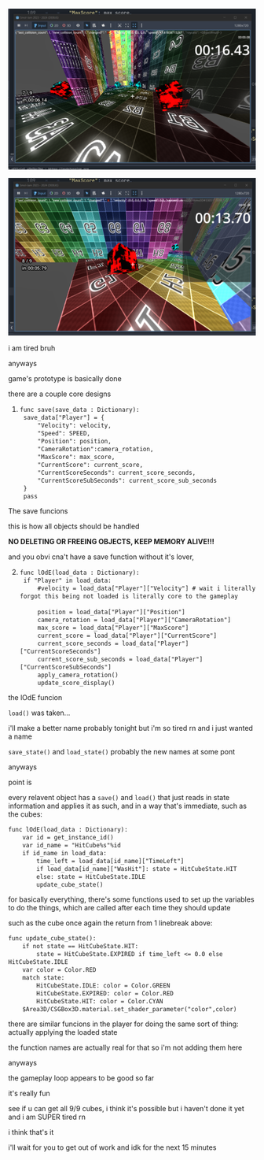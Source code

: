 ![](screenshots/2025-07-30-19-45-37-image.png)

![](screenshots/2025-07-30-19-46-48-image.png)



i am tired bruh



anyways

game's prototype is basically done

there are a couple core designs

1. ```gdscript
   func save(save_data : Dictionary):
   	save_data["Player"] = {
   		"Velocity": velocity,
   		"Speed": SPEED,
   		"Position": position,
   		"CameraRotation":camera_rotation,
   		"MaxScore": max_score,
   		"CurrentScore": current_score,
   		"CurrentScoreSeconds": current_score_seconds,
   		"CurrentScoreSubSeconds": current_score_sub_seconds
   	}
   	pass
   ```

The save funcions

this is how all objects should be handled



**NO DELETING OR FREEING OBJECTS, KEEP MEMORY ALIVE!!!**



and you obvi cna't have a save function without it's lover,

2. ```gdscript
   func lOdE(load_data : Dictionary):
   	if "Player" in load_data:
   		#velocity = load_data["Player"]["Velocity"] # wait i literally forgot this being not loaded is literally core to the gameplay
   		
   		position = load_data["Player"]["Position"]
   		camera_rotation = load_data["Player"]["CameraRotation"]
   		max_score = load_data["Player"]["MaxScore"]
   		current_score = load_data["Player"]["CurrentScore"]
   		current_score_seconds = load_data["Player"]["CurrentScoreSeconds"]
   		current_score_sub_seconds = load_data["Player"]["CurrentScoreSubSeconds"]
   		apply_camera_rotation()
   		update_score_display()
   ```

the lOdE funcion

`load()` was taken...

i'll make a better name probably tonight but i'm so tired rn and i just wanted a name

`save_state()` and `load_state()` probably the new names at some pont



anyways

point is

every relavent object has a `save()` and `load()` that just reads in state information and applies it as such, and in a way that's immediate, such as the cubes:

```gdscript
func lOdE(load_data : Dictionary):
	var id = get_instance_id()
	var id_name = "HitCube%s"%id
	if id_name in load_data:
		time_left = load_data[id_name]["TimeLeft"]
		if load_data[id_name]["WasHit"]: state = HitCubeState.HIT
		else: state = HitCubeState.IDLE
		update_cube_state()
```

for basically everything, there's some functions used to set up the variables to do the things, which are called after each time they should update



such as the cube once again the return from 1 linebreak above:

```gdscript
func update_cube_state():
	if not state == HitCubeState.HIT:
		state = HitCubeState.EXPIRED if time_left <= 0.0 else HitCubeState.IDLE
	var color = Color.RED
	match state:
		HitCubeState.IDLE: color = Color.GREEN
		HitCubeState.EXPIRED: color = Color.RED
		HitCubeState.HIT: color = Color.CYAN
	$Area3D/CSGBox3D.material.set_shader_parameter("color",color)

```

there are similar funcions in the player for doing the same sort of thing: actually applying the loaded state

the function names are actually real for that so i'm not adding them here



anyways

the gameplay loop appears to be good so far

it's really fun

see if u can get all 9/9 cubes, i think it's possible but i haven't done it yet and i am SUPER tired rn

i think that's it

i'll wait for you to get out of work and idk for the next 15 minutes

